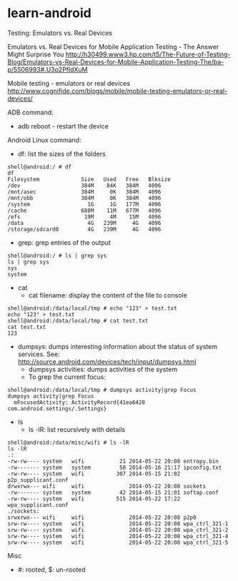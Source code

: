 learn-android
=============

Testing: Emulators vs. Real Devices

Emulators vs. Real Devices for Mobile Application Testing - The Answer Might Surprise You
http://h30499.www3.hp.com/t5/The-Future-of-Testing-Blog/Emulators-vs-Real-Devices-for-Mobile-Application-Testing-The/ba-p/5506993#.U3o2PfldXuM

Mobile testing - emulators or real devices
http://www.cognifide.com/blogs/mobile/mobile-testing-emulators-or-real-devices/


ADB command:

* adb reboot - restart the device



Android Linux command:

* df: list the sizes of the folders

```
shell@android:/ # df
df
Filesystem             Size   Used   Free   Blksize
/dev                   384M    84K   384M   4096
/mnt/asec              384M     0K   384M   4096
/mnt/obb               384M     0K   384M   4096
/system                  1G     1G   177M   4096
/cache                 688M    11M   677M   4096
/efs                    19M     4M    15M   4096
/data                    4G   239M     4G   4096
/storage/sdcard0         4G   239M     4G   4096
```

* grep: grep entries of the output
```
shell@android:/ # ls | grep sys
ls | grep sys
sys
system
```

+ cat
    - cat filename: display the content of the file to console
```
shell@android:/data/local/tmp # echo "123" > test.txt
echo "123" > test.txt
shell@android:/data/local/tmp # cat test.txt
cat test.txt
123
```

- dumpsys: dumps interesting information about the status of system services.
See: http://source.android.com/devices/tech/input/dumpsys.html
    - dumpsys activities: dumps activities of the system
    - To grep the current focus:
```
shell@android:/data/local/tmp # dumpsys activity|grep Focus
dumpsys activity|grep Focus
  mFocusedActivity: ActivityRecord{41ea6428 com.android.settings/.Settings}
```

+ ls
    - ls -lR: list recursively with details 
```
shell@android:/data/misc/wifi # ls -lR
ls -lR
.:
-rw-rw---- system   wifi           21 2014-05-22 20:08 entropy.bin
-rw------- system   system         58 2014-05-16 21:17 ipconfig.txt
-rw-rw---- system   wifi          307 2014-05-15 21:02 p2p_supplicant.conf
drwxrwx--- wifi     wifi              2014-05-22 20:08 sockets
-rw------- system   system         42 2014-05-15 21:01 softap.conf
-rw-rw---- system   wifi          515 2014-05-22 17:22 wpa_supplicant.conf
./sockets:
srwxrwx--- wifi     wifi              2014-05-22 20:08 p2p0
srw-rw---- system   wifi              2014-05-22 20:08 wpa_ctrl_321-1
srw-rw---- system   wifi              2014-05-22 20:08 wpa_ctrl_321-2
srw-rw---- system   wifi              2014-05-22 20:08 wpa_ctrl_321-4
srw-rw---- system   wifi              2014-05-22 20:08 wpa_ctrl_321-5
```

Misc
* #: rooted, $: un-rooted


